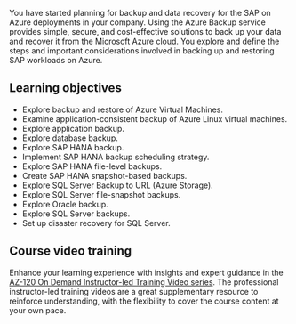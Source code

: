 You have started planning for backup and data recovery for the SAP on Azure deployments in your company. Using the Azure Backup service provides simple, secure, and cost-effective solutions to back up your data and recover it from the Microsoft Azure cloud. You explore and define the steps and important considerations involved in backing up and restoring SAP workloads on Azure.

## Learning objectives

- Explore backup and restore of Azure Virtual Machines.
- Examine application-consistent backup of Azure Linux virtual machines.
- Explore application backup.
- Explore database backup.
- Explore SAP HANA backup.
- Implement SAP HANA backup scheduling strategy.
- Explore SAP HANA file-level backups.
- Create SAP HANA snapshot-based backups.
- Explore SQL Server Backup to URL (Azure Storage).
- Explore SQL Server file-snapshot backups.
- Explore Oracle backup.
- Explore SQL Server backups.
- Set up disaster recovery for SQL Server.

## Course video training

Enhance your learning experience with insights and expert guidance in the [AZ-120 On Demand Instructor-led Training Video series](/shows/on-demand-instructor-led-training-series/?products=azure&terms=az-120). The professional instructor-led training videos are a great supplementary resource to reinforce understanding, with the flexibility to cover the course content at your own pace.
